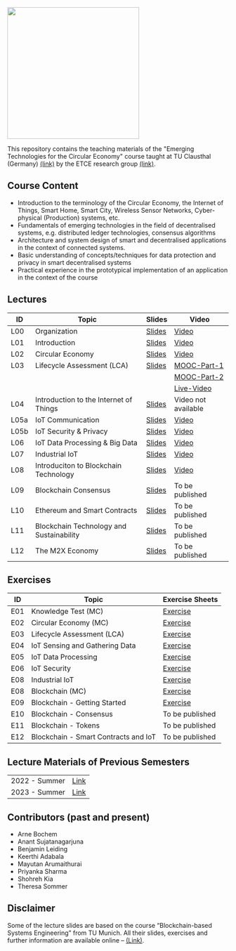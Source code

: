 <img src="https://www.presse.tu-clausthal.de/fileadmin/Presse/images/Corporate_Design/Logo/Logo_TUC_en_CMYK.jpg" width="300">

This repository contains the teaching materials of the "Emerging Technologies for the Circular Economy" course taught at TU Clausthal (Germany) [(link)](https://www.isse.tu-clausthal.de/en/) by the ETCE research group [(link)](https://etce-lab.com).

## Course Content

- Introduction to the terminology of the Circular Economy, the Internet of Things, Smart Home, Smart City, Wireless Sensor Networks, Cyber-physical (Production) systems, etc.
- Fundamentals of emerging technologies in the field of decentralised systems, e.g. distributed ledger technologies, consensus algorithms
- Architecture and system design of smart and decentralised applications in the context of connected systems.
- Basic understanding of concepts/techniques for data protection and privacy in smart decentralised systems
- Practical experience in the prototypical implementation of an application in the context of the course

## Lectures

| ID   | Topic                                    | Slides                                                            | Video                                                                                                          |
|------|------------------------------------------|-------------------------------------------------------------------|----------------------------------------------------------------------------------------------------------------|
| L00  | Organization                             | [Slides](ETCE-L00-Organization.pdf)                               | [Video](https://video.tu-clausthal.de/vorlesung/1381.html#k=1) |
| L01  | Introduction                             | [Slides](ETCE-L01-Introduction.pdf)                               | [Video](https://video.tu-clausthal.de/vorlesung/1381.html#k=2) |
| L02  | Circular Economy                         | [Slides](ETCE-L02-Circular-Economy.pdf)                           | [Video](https://video.tu-clausthal.de/vorlesung/1381.html#k=3) |
| L03  | Lifecycle Assessment (LCA)               | [Slides](ETCE-L03-Lifecycle-Assessment.pdf)                       | [MOOC-Part-1](https://ltg.etce-lab.de/#/id/65d0ac316ded5d72a556a026) |
|      |                                          |                                                                   | [MOOC-Part-2](https://ltg.etce-lab.de/#/id/65d0ac316ded5d72a556a03e) |
|      |                                          |                                                                                                                                                                 | [Live-Video](https://video.tu-clausthal.de/vorlesung/1381.html#k=4) |
| L04  | Introduction to the Internet of Things   | [Slides](ETCE-L04-Introduction-to-the-IoT.pdf)                    | Video not available |
| L05a | IoT Communication                        | [Slides](ETCE-L05a-IoT-Communications.pdf)                        | [Video](https://video.tu-clausthal.de/vorlesung/1381.html#k=6) |
| L05b | IoT Security & Privacy                   | [Slides](ETCE-L05b-IoT-Security-and-Privacy.pdf)                  | [Video](https://video.tu-clausthal.de/vorlesung/1381.html#k=7) |
| L06  | IoT Data Processing & Big Data           | [Slides](ETCE-L06-IoT-Data-Processing-and-BigData.pdf)            | [Video](https://video.tu-clausthal.de/vorlesung/1381.html#k=8) |
| L07  | Industrial IoT                           | [Slides](ETCE-L07-IIoT.pdf)                                       | [Video](https://video.tu-clausthal.de/vorlesung/1381.html#k=9) |
| L08  | Introduciton to Blockchain Technology    | [Slides](ETCE-L08-BC1--Introduction-to-Blockchain-Technology.pdf) | [Video](https://video.tu-clausthal.de/vorlesung/1381.html#k=10) |
| L09  | Blockchain Consensus                     | [Slides](ETCE-L09-BC2--Consensus.pdf)                             | To be published |
| L10  | Ethereum and Smart Contracts             | [Slides](ETCE-L10-BC3--Ethereum-and-Smart-Contracts.pdf)          | To be published |
| L11  | Blockchain Technology and Sustainability | [Slides](ETCE-L11-BC4--Blockchain-Sustainability.pdf)             | To be published |
| L12  | The M2X Economy                          | [Slides](ETCE-L12-The-M2X-Economy.pdf)                            | To be published |

## Exercises

| ID    | Topic                                   | Exercise Sheets                                    |
|-------|-----------------------------------------|----------------------------------------------------|
| E01   | Knowledge Test (MC)                     | [Exercise](Exercises/E01-Inital-MC-Knowledgetest.pdf)   |
| E02   | Circular Economy (MC)                   | [Exercise](Exercises/E02-CE-MC-Test.pdf)           |
| E03   | Lifecycle Assessment (LCA)              | [Exercise](Exercises/E03-LCA.pdf) |
| E04   | IoT Sensing and Gathering Data          | [Exercise](Exercises/E04-Iot-Sensing.pdf) |
| E05   | IoT Data Processing                     | [Exercise](Exercises/E05-IoT-Proceessing.pdf) |
| E06   | IoT Security                            | [Exercise](Exercises/E06-IoT-Security.pdf) |
| E08   | Industrial IoT                          | [Exercise](Exercises/E07-IIoT.pdf) |
| E08   | Blockchain (MC)                         | [Exercise](Exercises/E08-BC-MC-Quiz.pdf) |
| E09   | Blockchain - Getting Started            | [Exercise](Exercises/E09-Blockchain.pdf) |
| E10   | Blockchain - Consensus                  | To be published |
| E11   | Blockchain - Tokens                     | To be published |
| E12   | Blockchain - Smart Contracts and IoT    | To be published |

## Lecture Materials of Previous Semesters

|                |                                         | 
|----------------|-----------------------------------------|
| 2022 - Summer  | [Link](0_ARCHIVE/Summer-2022/README.md) |
| 2023 - Summer  | [Link](0_ARCHIVE/Summer-2023/README.md) |

## Contributors (past and present)
- Arne Bochem
- Anant Sujatanagarjuna
- Benjamin Leiding
- Keerthi Adabala
- Mayutan Arumaithurai
- Priyanka Sharma
- Shohreh Kia
- Theresa Sommer

## Disclaimer

Some of the lecture slides are based on the course “Blockchain-based Systems Engineering” from TU Munich. All their slides, exercises and further information are available online – [(Link)](https://github.com/sebischair/bbse).
